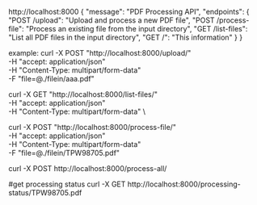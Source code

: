http://localhost:8000
    {
    "message": "PDF Processing API",
    "endpoints": {
        "POST /upload": "Upload and process a new PDF file",
        "POST /process-file": "Process an existing file from the input directory",
        "GET /list-files": "List all PDF files in the input directory",
        "GET /": "This information"
    }
    }


example:
curl -X POST "http://localhost:8000/upload/" \
     -H "accept: application/json" \
     -H "Content-Type: multipart/form-data" \
     -F "file=@./filein/aaa.pdf"

curl -X GET "http://localhost:8000/list-files/" \
     -H "accept: application/json" \
     -H "Content-Type: multipart/form-data" \


curl -X POST "http://localhost:8000/process-file/" \
     -H "accept: application/json" \
     -H "Content-Type: multipart/form-data" \
     -F "file=@./filein/TPW98705.pdf"

curl -X POST http://localhost:8000/process-all/

#get processing status
curl -X GET http://localhost:8000/processing-status/TPW98705.pdf